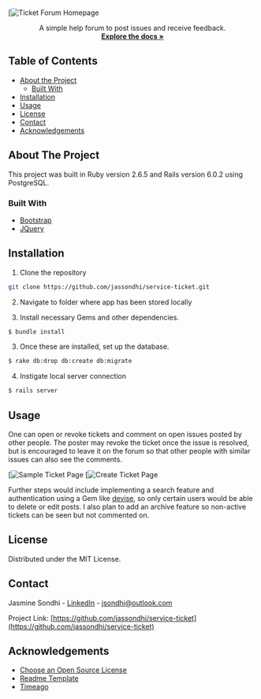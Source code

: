 

<!-- INTRODUCTION -->
<br />

[![Ticket Forum Homepage](/app/images/homepage.jpg?raw=true "Index")

  <p align="center">
    A simple help forum to post issues and receive feedback.
    <br />
    <a href="https://github.com/jassondhi/service-ticket.git"><strong>Explore the docs »</strong></a>
    <br />
  </p>
</p>



<!-- TABLE OF CONTENTS -->
## Table of Contents

* [About the Project](#about-the-project)
  * [Built With](#built-with)
* [Installation](#installation)
* [Usage](#usage)
* [License](#license)
* [Contact](#contact)
* [Acknowledgements](#acknowledgements)



<!-- ABOUT THE PROJECT -->
## About The Project

This project was built in Ruby version 2.6.5 and Rails version 6.0.2 using PostgreSQL.

### Built With
* [Bootstrap](https://getbootstrap.com)
* [JQuery](https://jquery.com)


## Installation

1. Clone the repository
```sh
git clone https://github.com/jassondhi/service-ticket.git
```

2. Navigate to folder where app has been stored locally

3. Install necessary Gems and other dependencies.
```sh
$ bundle install
```

3. Once these are installed, set up the database.
```sh
$ rake db:drop db:create db:migrate
```

4. Instigate local server connection
```sh
$ rails server
```


<!-- USAGE -->
## Usage


One can open or revoke tickets and comment on open issues posted by other people. The poster may revoke the ticket once the issue is resolved, but is encouraged to leave it on the forum so that other people with similar issues can also see the comments. 

[![Sample Ticket Page](/app/images/sampleticket.jpg?raw=true "Sample Ticket")
[![Create Ticket Page](/app/images/createpage.jpg?raw=true "Create Page")


Further steps would include implementing a search feature and authentication using a Gem like [devise](https://github.com/plataformatec/devise), so only certain users would be able to delete or edit posts. I also plan to add an archive feature so non-active tickets can be seen but not commented on. 




<!-- LICENSE -->
## License

Distributed under the MIT License.



<!-- CONTACT -->
## Contact

Jasmine Sondhi - [LinkedIn](https://www.linkedin.com/in/jasmine-sondhi/) - jsondhi@outlook.com

Project Link: [https://github.com/jassondhi/service-ticket](https://github.com/jassondhi/service-ticket)



<!-- ACKNOWLEDGEMENTS -->
## Acknowledgements
* [Choose an Open Source License](https://choosealicense.com)
* [Readme Template](http://github.com/othneildrew/Best-README-Template)
* [Timeago](http://timeago.yarp.com/)




